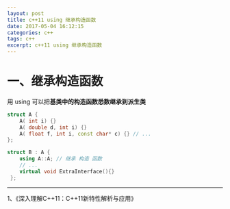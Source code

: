 ```yaml
---
layout: post
title: c++11 using 继承构造函数 
date: 2017-05-04 16:12:15
categories: c++ 
tags: c++  
excerpt: c++11 using 继承构造函数 
---
```


# 一、继承构造函数

用 using 可以把**基类中的构造函数悉数继承到派生类**

```c++
struct A {
    A( int i) {} 
    A( double d, int i) {} 
    A( float f, int i, const char* c) {} // ... 
}; 

struct B : A { 
    using A::A; // 继承 构造 函数 
    // ... 
    virtual void ExtraInterface(){}
 };
```

---
1、《深入理解C++11：C++11新特性解析与应用》

